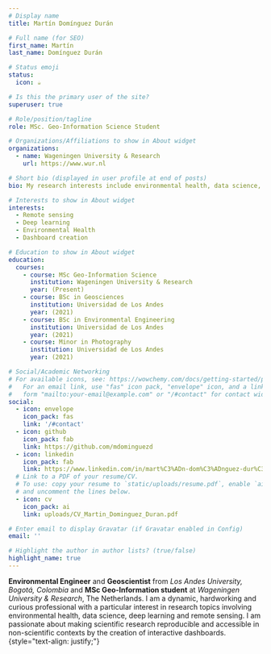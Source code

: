 ```yaml
---
# Display name
title: Martín Domínguez Durán

# Full name (for SEO)
first_name: Martín
last_name: Domínguez Durán

# Status emoji
status:
  icon: ☕️

# Is this the primary user of the site?
superuser: true

# Role/position/tagline
role: MSc. Geo-Information Science Student

# Organizations/Affiliations to show in About widget
organizations:
  - name: Wageningen University & Research
    url: https://www.wur.nl

# Short bio (displayed in user profile at end of posts)
bio: My research interests include environmental health, data science, deep learning and remote sensing.

# Interests to show in About widget
interests:
  - Remote sensing
  - Deep learning
  - Environmental Health
  - Dashboard creation

# Education to show in About widget
education:
  courses:
    - course: MSc Geo-Information Science
      institution: Wageningen University & Research
      year: (Present)
    - course: BSc in Geosciences
      institution: Universidad de Los Andes
      year: (2021)
    - course: BSc in Environmental Engineering
      institution: Universidad de Los Andes
      year: (2021)
    - course: Minor in Photography
      institution: Universidad de Los Andes
      year: (2021)

# Social/Academic Networking
# For available icons, see: https://wowchemy.com/docs/getting-started/page-builder/#icons
#   For an email link, use "fas" icon pack, "envelope" icon, and a link in the
#   form "mailto:your-email@example.com" or "/#contact" for contact widget.
social:
  - icon: envelope
    icon_pack: fas
    link: '/#contact'
  - icon: github
    icon_pack: fab
    link: https://github.com/mdominguezd
  - icon: linkedin
    icon_pack: fab
    link: https://www.linkedin.com/in/mart%C3%ADn-dom%C3%ADnguez-dur%C3%A1n-54b4681b6/
  # Link to a PDF of your resume/CV.
  # To use: copy your resume to `static/uploads/resume.pdf`, enable `ai` icons in `params.yaml`,
  # and uncomment the lines below.
  - icon: cv
    icon_pack: ai
    link: uploads/CV_Martin_Dominguez_Duran.pdf

# Enter email to display Gravatar (if Gravatar enabled in Config)
email: ''

# Highlight the author in author lists? (true/false)
highlight_name: true
---
```


**Environmental Engineer** and **Geoscientist** from *Los Andes University, Bogotá, Colombia* and **MSc Geo-Information student** at *Wageningen University & Research*, The Netherlands. I am a dynamic, hardworking and curious professional with a particular interest in research topics involving environmental health, data science, deep learning and remote sensing. I am passionate about making scientific research reproducible and accessible in non-scientific contexts by the creation of interactive dashboards.
{style="text-align: justify;"}
